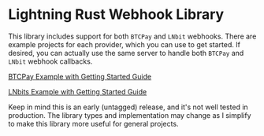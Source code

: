 # Lightning Rust Webhook Library

This library includes support for both `BTCPay` and `LNbit` webhooks. There are example projects for each provider, which you can use to get started. If desired, you can actually use the same server to handle both `BTCPay` and `LNbit` webhook callbacks.

[BTCPay Example with Getting Started Guide](examples/btcpay)

[LNbits Example with Getting Started Guide](examples/lnbits)

Keep in mind this is an early (untagged) release, and it's not well tested in production. The library types and implementation may change as I simplify to make this library more useful for general projects.
